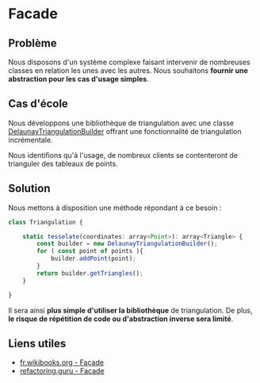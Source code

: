 # Facade

## Problème

Nous disposons d'un système complexe faisant intervenir de nombreuses classes en relation les unes avec les autres. Nous souhaitons **fournir une abstraction pour les cas d'usage simples**.

## Cas d'école

Nous développons une bibliothèque de triangulation avec une classe [DelaunayTriangulationBuilder](../creational/Builder.md) offrant une fonctionnalité de triangulation incrémentale.

Nous identifions qu'à l'usage, de nombreux clients se contenteront de trianguler des tableaux de points.

## Solution

Nous mettons à disposition une méthode répondant à ce besoin :

```ts
class Triangulation {

    static tesselate(coordinates: array<Point>): array<Triangle> {
        const builder = new DelaunayTriangulationBuilder();
        for ( const point of points ){
            builder.addPoint(point);
        }
        return builder.getTriangles();
    }

}
```

Il sera ainsi **plus simple d'utiliser la bibliothèque** de triangulation. De plus, **le risque de répétition de code ou d'abstraction inverse sera limité**.

## Liens utiles

* [fr.wikibooks.org - Façade](https://fr.wikibooks.org/wiki/Patrons_de_conception/Fa%C3%A7ade)
* [refactoring.guru - Facade](https://refactoring.guru/fr/design-patterns/facade)
